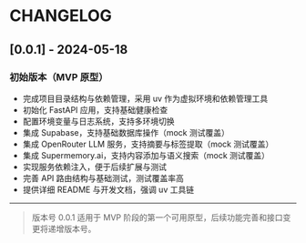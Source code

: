# CHANGELOG

## [0.0.1] - 2024-05-18

### 初始版本（MVP 原型）
- 完成项目目录结构与依赖管理，采用 uv 作为虚拟环境和依赖管理工具
- 初始化 FastAPI 应用，支持基础健康检查
- 配置环境变量与日志系统，支持多环境切换
- 集成 Supabase，支持基础数据库操作（mock 测试覆盖）
- 集成 OpenRouter LLM 服务，支持摘要与标签提取（mock 测试覆盖）
- 集成 Supermemory.ai，支持内容添加与语义搜索（mock 测试覆盖）
- 实现服务依赖注入，便于后续扩展与测试
- 完善 API 路由结构与基础测试，测试覆盖率高
- 提供详细 README 与开发文档，强调 uv 工具链

---

> 版本号 0.0.1 适用于 MVP 阶段的第一个可用原型，后续功能完善和接口变更将递增版本号。 